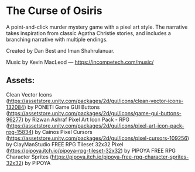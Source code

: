 # The Curse of Osiris

A point-and-click murder mystery game with a pixel art style. The narrative takes inspiration from classic Agatha Christie stories, and includes a branching narrative with multiple endings.

Created by Dan Best and Iman Shahrulanuar.

Music by Kevin MacLeod — https://incompetech.com/music/

## Assets:

Clean Vector Icons (https://assetstore.unity.com/packages/2d/gui/icons/clean-vector-icons-132084) by PONETI
Game GUI Buttons (https://assetstore.unity.com/packages/2d/gui/icons/game-gui-buttons-96277) by Rizwan Ashraf
Pixel Art Icon Pack - RPG (https://assetstore.unity.com/packages/2d/gui/icons/pixel-art-icon-pack-rpg-15834) by Cainos
Pixel Cursors (https://assetstore.unity.com/packages/2d/gui/icons/pixel-cursors-109256) by ClayManStudio
FREE RPG Tileset 32x32 Pixel (https://pipoya.itch.io/pipoya-rpg-tileset-32x32) by PIPOYA
FREE RPG Character Sprites (https://pipoya.itch.io/pipoya-free-rpg-character-sprites-32x32) by PIPOYA
